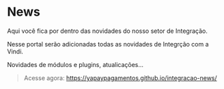 # News

Aqui você fica por dentro das novidades do nosso setor de Integração.

Nesse portal serão adicionadas todas as novidades de Integrção com a Vindi. 

Novidades de módulos e plugins, atualicações...

> Acesse agora: <a href="https://yapaypagamentos.github.io/integracao-news/" target="_blank" class="linkPadraoVerde">https://yapaypagamentos.github.io/integracao-news/</a>
